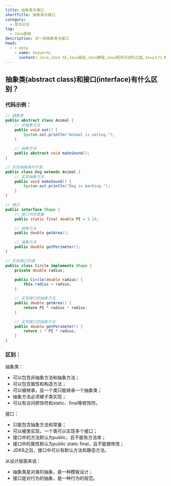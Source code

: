 ```yaml
---
title: 抽象类与接口
shortTitle: 抽象类与接口
category:
  - 菜鸟日记
tag:
  - Java基础
description: 说一说抽象类与接口
head:
  - - meta
    - name: keywords
      content: Java,Java SE,Java基础,Java教程,Java程序员进阶之路,Java入门,教程,java数组,数组,复盘Java基础知识,Java随笔,Java抽象类,Java接口,抽象类与接口的区别
---
```

## 抽象类(abstract class)和接口(interface)有什么区别？

### 代码示例：

```java
// 抽象类
public abstract class Animal {
    // 非抽象方法
    public void eat() {
        System.out.println("Animal is eating.");
    }

    // 抽象方法
    public abstract void makeSound();
}

// 实现抽象类的子类
public class Dog extends Animal {
    // 实现抽象方法
    public void makeSound() {
        System.out.println("Dog is barking.");
    }
}

// 接口
public interface Shape {
    // 接口中的常量
    public static final double PI = 3.14;

    // 抽象方法
    public double getArea();

    // 抽象方法
    public double getPerimeter();
}

// 实现接口的类
public class Circle implements Shape {
    private double radius;

    public Circle(double radius) {
        this.radius = radius;
    }

    // 实现接口的抽象方法
    public double getArea() {
        return PI * radius * radius;
    }

    // 实现接口的抽象方法
    public double getPerimeter() {
        return 2 * PI * radius;
    }
}
```

### 区别：

抽象类：

- 可以包含非抽象方法和抽象方法；
- 可以包含属性和构造方法；
- 可以被继承，且一个类只能继承一个抽象类；
- 抽象方法必须被子类实现；
- 可以有访问修饰符和static、final等修饰符。

接口：

- 只能包含抽象方法和常量；
- 可以被类实现，一个类可以实现多个接口；
- 接口中的方法默认为public，且不能有方法体；
- 接口中的属性默认为public static final，且不能被修改；
- JDK8之后，接口中可以有默认方法和静态方法。

从设计层面来说：

- 抽象类是对类的抽象，是一种模板设计；
- 接口是对行为的抽象，是一种行为的规范。
